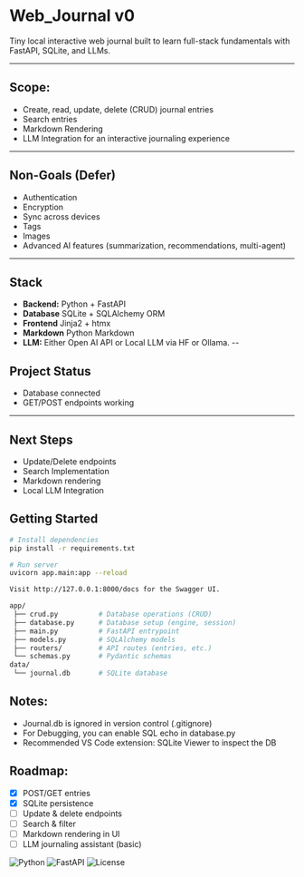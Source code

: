# Web_Journal v0

Tiny local interactive web journal built to learn full-stack fundamentals with FastAPI, SQLite, and LLMs.

---

## Scope:
- Create, read, update, delete (CRUD) journal entries
- Search entries
- Markdown Rendering
- LLM Integration for an interactive journaling experience

---

## Non-Goals (Defer)
- Authentication
- Encryption
- Sync across devices
- Tags
- Images
- Advanced AI features (summarization, recommendations, multi-agent)

---

## Stack
- **Backend:** Python + FastAPI 
- **Database** SQLite + SQLAlchemy ORM
- **Frontend** Jinja2 + htmx 
- **Markdown** Python Markdown
- **LLM:** Either Open AI API or Local LLM via HF or Ollama. 
--

## Project Status
- Database connected
- GET/POST endpoints working

---

## Next Steps
- Update/Delete endpoints
- Search Implementation
- Markdown rendering
- Local LLM Integration

## Getting Started
```bash
# Install dependencies
pip install -r requirements.txt

# Run server
uvicorn app.main:app --reload

Visit http://127.0.0.1:8000/docs for the Swagger UI. 
```

```bash
app/
 ├── crud.py          # Database operations (CRUD)
 ├── database.py      # Database setup (engine, session)
 ├── main.py          # FastAPI entrypoint
 ├── models.py        # SQLAlchemy models
 ├── routers/         # API routes (entries, etc.)
 └── schemas.py       # Pydantic schemas
data/
 └── journal.db       # SQLite database
```

## Notes:
- Journal.db is ignored in version control (.gitignore)
- For Debugging, you can enable SQL echo in database.py
- Recommended VS Code extension: SQLite Viewer to inspect the DB

## Roadmap:
- [x] POST/GET entries
- [x] SQLite persistence
- [ ] Update & delete endpoints
- [ ] Search & filter
- [ ] Markdown rendering in UI
- [ ] LLM journaling assistant (basic)

![Python](https://img.shields.io/badge/python-3.11+-blue.svg)
![FastAPI](https://img.shields.io/badge/FastAPI-0.111+-green.svg)
![License](https://img.shields.io/badge/license-MIT-lightgrey.svg)


